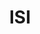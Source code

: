 ---
title: ISI
member_url: https://www.isicrunch.com/
geographies: ["Worldwide", "France"]
based: ["France"]
ig: [""] 
services: 
tags: [""]
categories: ["Technology providers"]
summary: "ISI is a company developing backend tools for creating accessible fixed-layout EPUBs (mainly textbooks) from PDF files."
press:
active: true
layout: members
showReadTime: false
showDate: false
permalink: ""
date: 
featureImage: "https://www.isicrunch.com/wp-content/uploads/2018/10/logoisicrunch2-300x54.png.webp"
--- 